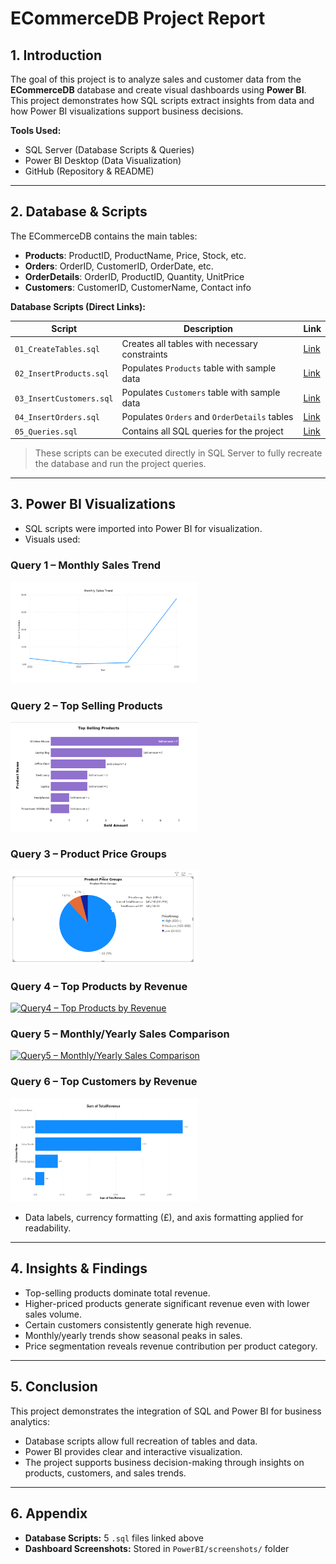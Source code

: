 
# ECommerceDB Project Report

## 1. Introduction
The goal of this project is to analyze sales and customer data from the **ECommerceDB** database and create visual dashboards using **Power BI**.  
This project demonstrates how SQL scripts extract insights from data and how Power BI visualizations support business decisions.

**Tools Used:**  
- SQL Server (Database Scripts & Queries)  
- Power BI Desktop (Data Visualization)  
- GitHub (Repository & README)  

---

## 2. Database & Scripts
The ECommerceDB contains the main tables:  

- **Products**: ProductID, ProductName, Price, Stock, etc.  
- **Orders**: OrderID, CustomerID, OrderDate, etc.  
- **OrderDetails**: OrderID, ProductID, Quantity, UnitPrice  
- **Customers**: CustomerID, CustomerName, Contact info  

**Database Scripts (Direct Links):**  

| Script | Description | Link |
|--------|------------|------|
| `01_CreateTables.sql` | Creates all tables with necessary constraints | [Link](Database/01_CreateTables.sql) |
| `02_InsertProducts.sql` | Populates `Products` table with sample data | [Link](Database/02_InsertProducts.sql) |
| `03_InsertCustomers.sql` | Populates `Customers` table with sample data | [Link](Database/03_InsertCustomers.sql) |
| `04_InsertOrders.sql` | Populates `Orders` and `OrderDetails` tables | [Link](Database/04_InsertOrders.sql) |
| `05_Queries.sql` | Contains all SQL queries for the project | [Link](Database/05_Queries.sql) |

> These scripts can be executed directly in SQL Server to fully recreate the database and run the project queries.  

---

## 3. Power BI Visualizations
- SQL scripts were imported into Power BI for visualization.  
- Visuals used:

### Query 1 – Monthly Sales Trend
<a href="https://github.com/PinarBozyigit/ECommerceDB-Project/blob/main/PowerBI/screenshots/MonthlySalesTrend.png">
  <img src="https://github.com/PinarBozyigit/ECommerceDB-Project/blob/main/PowerBI/screenshots/MonthlySalesTrend.png" alt="Query1 – Monthly Sales Trend" width="300"/>
</a>

### Query 2 – Top Selling Products
<a href="https://github.com/PinarBozyigit/ECommerceDB-Project/blob/main/PowerBI/screenshots/TopSellingProducts.png">
  <img src="https://github.com/PinarBozyigit/ECommerceDB-Project/blob/main/PowerBI/screenshots/TopSellingProducts.png" alt="Query2 – Top Selling Products" width="300"/>
</a>

### Query 3 – Product Price Groups
<a href="https://github.com/PinarBozyigit/ECommerceDB-Project/blob/main/PowerBI/screenshots/ProductPriceGroups.png">
  <img src="https://github.com/PinarBozyigit/ECommerceDB-Project/blob/main/PowerBI/screenshots/ProductPriceGroups.png" alt="Query3 – Product Price Groups" width="300"/>
</a>

### Query 4 – Top Products by Revenue
<a href="https://github.com/PinarBozyigit/ECommerceDB-Project/blob/main/PowerBI/screenshots/TopProductsByRevenue.png">
  <img src="https://github.com/PinarBozyigit/ECommerceDB-Project/blob/main/PowerBI/screenshots/TopProductsByRevenue.png" alt="Query4 – Top Products by Revenue" width="300"/>
</a>

### Query 5 – Monthly/Yearly Sales Comparison
<a href="https://github.com/PinarBozyigit/ECommerceDB-Project/blob/main/PowerBI/screenshots/MonthlyYearlyComparison.png">
  <img src="https://github.com/PinarBozyigit/ECommerceDB-Project/blob/main/PowerBI/screenshots/MonthlyYearlyComparison.png" alt="Query5 – Monthly/Yearly Sales Comparison" width="300"/>
</a>

### Query 6 – Top Customers by Revenue
<a href="https://github.com/PinarBozyigit/ECommerceDB-Project/blob/main/PowerBI/screenshots/TopCustomersByRevenue.png">
  <img src="https://github.com/PinarBozyigit/ECommerceDB-Project/blob/main/PowerBI/screenshots/TopCustomersByRevenue.png" alt="Query6 – Top Customers by Revenue" width="300"/>
</a>

- Data labels, currency formatting (£), and axis formatting applied for readability.  

---

## 4. Insights & Findings
- Top-selling products dominate total revenue.  
- Higher-priced products generate significant revenue even with lower sales volume.  
- Certain customers consistently generate high revenue.  
- Monthly/yearly trends show seasonal peaks in sales.  
- Price segmentation reveals revenue contribution per product category.  

---

## 5. Conclusion
This project demonstrates the integration of SQL and Power BI for business analytics:  
- Database scripts allow full recreation of tables and data.  
- Power BI provides clear and interactive visualization.  
- The project supports business decision-making through insights on products, customers, and sales trends.  

---

## 6. Appendix
- **Database Scripts:** 5 `.sql` files linked above  
- **Dashboard Screenshots:** Stored in `PowerBI/screenshots/` folder  
